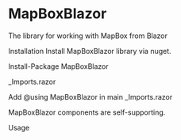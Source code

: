 # MapBoxBlazor
The library for working with MapBox from Blazor
     
Installation
Install MapBoxBlazor library via nuget.

Install-Package MapBoxBlazor

_Imports.razor

Add @using MapBoxBlazor in main _Imports.razor

MapBoxBlazor components are self-supporting.

Usage

<MapBoxView></MapBoxView>

